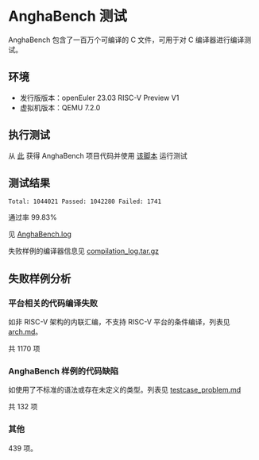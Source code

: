 # AnghaBench 测试

AnghaBench 包含了一百万个可编译的 C 文件，可用于对 C 编译器进行编译测试。

## 环境

- 发行版版本：openEuler 23.03 RISC-V Preview V1
- 虚拟机版本：QEMU 7.2.0

## 执行测试

从 [此](https://github.com/brenocfg/AnghaBench/) 获得 AnghaBench 项目代码并使用 [该脚本](./compile.sh) 运行测试

## 测试结果

```
Total: 1044021 Passed: 1042280 Failed: 1741
```

通过率 99.83%

见 [AnghaBench.log](./AnghaBench.log.gz)

失败样例的编译器信息见 [compilation\_log.tar.gz](./compilation_log.tar.gz)

## 失败样例分析

### 平台相关的代码编译失败

如非 RISC-V 架构的内联汇编，不支持 RISC-V 平台的条件编译，列表见
[arch.md](./arch.md)。

共 1170 项

### AnghaBench 样例的代码缺陷

如使用了不标准的语法或存在未定义的类型。列表见
[testcase\_problem.md](./testcase\_problem.md)

共 132 项

### 其他

439 项。
